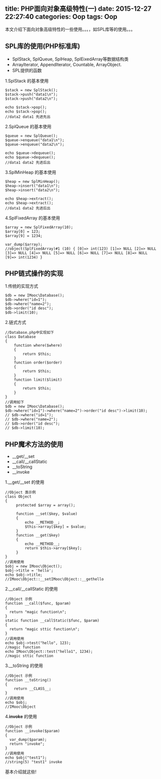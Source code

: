 title: PHP面向对象高级特性(一)
date: 2015-12-27 22:27:40
categories: Oop
tags: Oop
---
本文介绍下面向对象高级特性的一些使用。。。，如SPL库等的使用。。。
<!--more-->
## SPL库的使用(PHP标准库)
- SplStack, SplQueue, SplHeap, SplEixedArray等数据结构类
- ArrayIterator, AppendIterator, Countable, ArrayObject.
- SPL提供的函数

1.SplStack 的基本使用
```
$stack = new SplStack();
$stack->push("data1\n");
$stack->push("data2\n");

echo $stack->pop();
echo $stack->pop();
//data2 data1 先进先出
```

2.SplQueue 的基本使用
```
$queue = new SplQueue();
$queue->enqueue("data1\n");
$queue->enqueue("data2\n");

echo $queue->dequeue();
echo $queue->dequeue();
//data1 data2 先进后出
```

3.SplMinHeap 的基本使用
```
$heap = new SplMinHeap();
$heap->insert("data1\n");
$heap->insert("data2\n");

echo $heap->extract();
echo $heap->extract();
//data1 data2 先进后出
```

4.SplFixedArray 的基本使用
```
$array = new SplFixedArray(10);
$array[0] = 123;
$array[9] = 1234;

var_dump($array);
//object(SplFixedArray)#1 (10) { [0]=> int(123) [1]=> NULL [2]=> NULL [3]=> NULL [4]=> NULL [5]=> NULL [6]=> NULL [7]=> NULL [8]=> NULL [9]=> int(1234) }
```

## PHP链式操作的实现
1.传统的实现方式
```
$db = new IMooc\Database();
$db->where("id=1");
$db->where("name=2");
$db->order("id desc");
$db->limit(10);
```
2.链式方式
```
//Database.php中实现如下
class Database
{
    function where($where)
    {
        return $this;
    }
    function order($order)
    {
        return $this;
    }
    function limit($limit)
    {
        return $this;
    }
}
//调用如下
$db = new IMooc\Database();
$db->where("id=1")->where("name=2")->order("id desc")->limit(10);
// $db->where("id=1");
// $db->where("name=2");
// $db->order("id desc");
// $db->limit(10);
```

## PHP魔术方法的使用
- __get/__set
- __call/__callStatic
- __toString
- __invoke

1.__get/__set 的使用
```
//Object 类示例
class Object
{
     protected $array = array();

     function __set($key, $value)
     {
         echo __METHOD__;
         $this->array[$key] = $value;
     }
     function __get($key)
     {
         echo __METHOD__;
         return $this->array[$key];
     }
}
//调用使用
$obj = new IMooc\Object();
$obj->title = 'hello';
echo $obj->title;
//IMooc\Object::__setIMooc\Object::__gethello
```

2.__call/__callStatic 的使用
```
//Object 示例
function __call($func, $param)
{
  return "magic function\n";
}
static function __callStatic($func, $param)
{
  return "magic sttic function\n";
}
//调用使用
echo $obj->test("hello", 123);
//magic function
echo IMooc\Object::test("hello1", 1234);
//magic sttic function
```

3.__toString 的使用
```
//Object 示例
function __toString()
{
    return __CLASS__;
}
//调用使用
echo $obj;
//IMooc\Object
```

4.__invoke__ 的使用
```
//Object 示例
function __invoke($param)
{
  var_dump($param);
  return "invoke";
}
//调用使用
echo $obj("test1");
//string(5) "test1" invoke
```
基本介绍就这些!